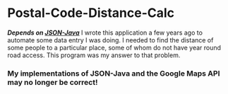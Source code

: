 # Postal-Code-Distance-Calc
***Depends on [JSON-Java](https://github.com/stleary/JSON-java)***
I wrote this application a few years ago to automate some data entry I was doing. I needed to find the distance of some people to a particular place, some of whom do not have year round road access. This program was my answer to that problem.
### My implementations of JSON-Java and the Google Maps API may no longer be correct!